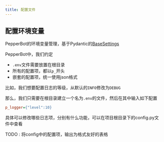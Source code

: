 ```yaml
---
title: 配置文件
---
```


## 配置环境变量

PepperBot的环境变量管理，基于Pydantic的[BaseSettings](https://pydantic-docs.helpmanual.io/usage/settings/)

PepperBot中，我们约定

- `.env`文件需要放置在根目录
- 所有的配置项，都以`p_`开头
- 嵌套的配置项，统一使用json格式

比如，我们想要配置日志的等级，从默认的`INFO`修改为`DEBUG`

那么，我们只需要在根目录建立一个名为`.env`的文件，然后在其中输入如下配置

```ini
p_logger={"level":10}
```

具体可以修改哪些日志项，分别有什么功能，可以在项目根目录下的config.py文件中查看

TODO : 将config中的配置项，输出为格式友好的表格
